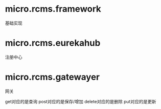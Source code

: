 # micro.rcms.framework

基础实现

# micro.rcms.eurekahub

注册中心

# micro.rcms.gatewayer

网关


get对应的是查询
post对应的是保存/增加
delete对应的是删除
put对应的是更新
